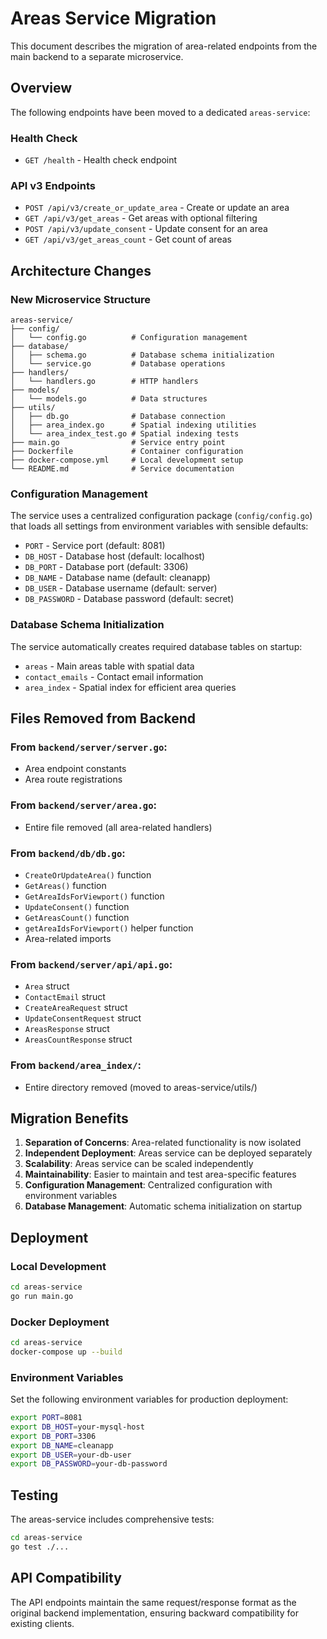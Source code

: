 # Areas Service Migration

This document describes the migration of area-related endpoints from the main backend to a separate microservice.

## Overview

The following endpoints have been moved to a dedicated `areas-service`:

### Health Check
- `GET /health` - Health check endpoint

### API v3 Endpoints
- `POST /api/v3/create_or_update_area` - Create or update an area
- `GET /api/v3/get_areas` - Get areas with optional filtering
- `POST /api/v3/update_consent` - Update consent for an area
- `GET /api/v3/get_areas_count` - Get count of areas

## Architecture Changes

### New Microservice Structure

```
areas-service/
├── config/
│   └── config.go          # Configuration management
├── database/
│   ├── schema.go          # Database schema initialization
│   └── service.go         # Database operations
├── handlers/
│   └── handlers.go        # HTTP handlers
├── models/
│   └── models.go          # Data structures
├── utils/
│   ├── db.go              # Database connection
│   ├── area_index.go      # Spatial indexing utilities
│   └── area_index_test.go # Spatial indexing tests
├── main.go                # Service entry point
├── Dockerfile             # Container configuration
├── docker-compose.yml     # Local development setup
└── README.md              # Service documentation
```

### Configuration Management

The service uses a centralized configuration package (`config/config.go`) that loads all settings from environment variables with sensible defaults:

- `PORT` - Service port (default: 8081)
- `DB_HOST` - Database host (default: localhost)
- `DB_PORT` - Database port (default: 3306)
- `DB_NAME` - Database name (default: cleanapp)
- `DB_USER` - Database username (default: server)
- `DB_PASSWORD` - Database password (default: secret)

### Database Schema Initialization

The service automatically creates required database tables on startup:

- `areas` - Main areas table with spatial data
- `contact_emails` - Contact email information
- `area_index` - Spatial index for efficient area queries

## Files Removed from Backend

### From `backend/server/server.go`:
- Area endpoint constants
- Area route registrations

### From `backend/server/area.go`:
- Entire file removed (all area-related handlers)

### From `backend/db/db.go`:
- `CreateOrUpdateArea()` function
- `GetAreas()` function
- `GetAreaIdsForViewport()` function
- `UpdateConsent()` function
- `GetAreasCount()` function
- `getAreaIdsForViewport()` helper function
- Area-related imports

### From `backend/server/api/api.go`:
- `Area` struct
- `ContactEmail` struct
- `CreateAreaRequest` struct
- `UpdateConsentRequest` struct
- `AreasResponse` struct
- `AreasCountResponse` struct

### From `backend/area_index/`:
- Entire directory removed (moved to areas-service/utils/)

## Migration Benefits

1. **Separation of Concerns**: Area-related functionality is now isolated
2. **Independent Deployment**: Areas service can be deployed separately
3. **Scalability**: Areas service can be scaled independently
4. **Maintainability**: Easier to maintain and test area-specific features
5. **Configuration Management**: Centralized configuration with environment variables
6. **Database Management**: Automatic schema initialization on startup

## Deployment

### Local Development

```bash
cd areas-service
go run main.go
```

### Docker Deployment

```bash
cd areas-service
docker-compose up --build
```

### Environment Variables

Set the following environment variables for production deployment:

```bash
export PORT=8081
export DB_HOST=your-mysql-host
export DB_PORT=3306
export DB_NAME=cleanapp
export DB_USER=your-db-user
export DB_PASSWORD=your-db-password
```

## Testing

The areas-service includes comprehensive tests:

```bash
cd areas-service
go test ./...
```

## API Compatibility

The API endpoints maintain the same request/response format as the original backend implementation, ensuring backward compatibility for existing clients. 